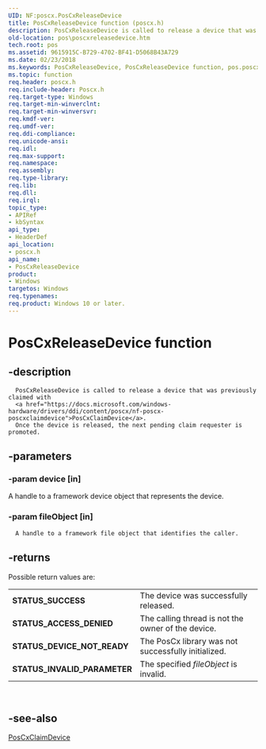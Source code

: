 ```yaml
---
UID: NF:poscx.PosCxReleaseDevice
title: PosCxReleaseDevice function (poscx.h)
description: PosCxReleaseDevice is called to release a device that was previously claimed with PosCxClaimDevice. Once the device is released, the next pending claim requester is promoted.
old-location: pos\poscxreleasedevice.htm
tech.root: pos
ms.assetid: 9615915C-B729-4702-BF41-D5068B43A729
ms.date: 02/23/2018
ms.keywords: PosCxReleaseDevice, PosCxReleaseDevice function, pos.poscxreleasedevice, poscx/PosCxReleaseDevice
ms.topic: function
req.header: poscx.h
req.include-header: Poscx.h
req.target-type: Windows
req.target-min-winverclnt: 
req.target-min-winversvr: 
req.kmdf-ver: 
req.umdf-ver: 
req.ddi-compliance: 
req.unicode-ansi: 
req.idl: 
req.max-support: 
req.namespace: 
req.assembly: 
req.type-library: 
req.lib: 
req.dll: 
req.irql: 
topic_type:
- APIRef
- kbSyntax
api_type:
- HeaderDef
api_location:
- poscx.h
api_name:
- PosCxReleaseDevice
product:
- Windows
targetos: Windows
req.typenames: 
req.product: Windows 10 or later.
---
```


# PosCxReleaseDevice function


## -description


      PosCxReleaseDevice is called to release a device that was previously claimed with
      <a href="https://docs.microsoft.com/windows-hardware/drivers/ddi/content/poscx/nf-poscx-poscxclaimdevice">PosCxClaimDevice</a>.
      Once the device is released, the next pending claim requester is promoted.


## -parameters




### -param device [in]

A handle to a framework device object that represents the device.


### -param fileObject [in]

      A handle to a framework file object that identifies the caller.


## -returns



Possible return values are:

<table>
<tr>
<td><b>STATUS_SUCCESS</b></td>
<td>The device was successfully released.</td>
</tr>
<tr>
<td><b>STATUS_ACCESS_DENIED</b></td>
<td>The calling thread is not the owner of the device.</td>
</tr>
<tr>
<td><b>STATUS_DEVICE_NOT_READY</b></td>
<td>The PosCx library was not successfully initialized.</td>
</tr>
<tr>
<td><b>STATUS_INVALID_PARAMETER </b></td>
<td>The specified <i>fileObject</i> is invalid.</td>
</tr>
</table>
 




## -see-also




<a href="https://docs.microsoft.com/windows-hardware/drivers/ddi/content/poscx/nf-poscx-poscxclaimdevice">PosCxClaimDevice</a>
 

 

